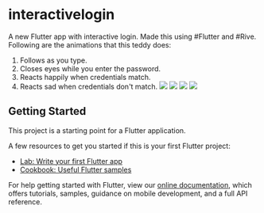 # interactivelogin
A new Flutter app with interactive login.
Made this using #Flutter and #Rive. Following are the animations that this teddy does:
1. Follows as you type.
2. Closes eyes while you enter the password.
3. Reacts happily when credentials match.
4. Reacts sad when credentials don't match.
![](Screenshots/idle.png)
![](Screenshots/eyesCover.png)
![](Screenshots/rightPassword.png)
![](Screenshots/wrongPassword.png)

## Getting Started

This project is a starting point for a Flutter application.

A few resources to get you started if this is your first Flutter project:

- [Lab: Write your first Flutter app](https://flutter.dev/docs/get-started/codelab)
- [Cookbook: Useful Flutter samples](https://flutter.dev/docs/cookbook)

For help getting started with Flutter, view our
[online documentation](https://flutter.dev/docs), which offers tutorials,
samples, guidance on mobile development, and a full API reference.
